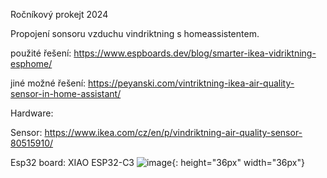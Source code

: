 Ročníkový prokejt 2024 

Propojení sonsoru vzduchu vindriktning s homeassistentem.

použité řešení: https://www.espboards.dev/blog/smarter-ikea-vidriktning-esphome/ 

jiné možné řešení: https://peyanski.com/vintriktning-ikea-air-quality-sensor-in-home-assistant/

Hardware:

Sensor:  https://www.ikea.com/cz/en/p/vindriktning-air-quality-sensor-80515910/ 

Esp32 board: XIAO ESP32-C3
![image](https://github.com/user-attachments/assets/edd283d7-11c1-4451-a3f7-e6ac11474743){: height="36px" width="36px"}





